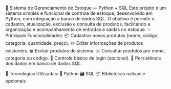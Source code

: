 🧾 Sistema de Gerenciamento de Estoque — Python + SQL Este projeto é um sistema simples e funcional de controle de estoque, desenvolvido em Python, com integração a banco de dados SQL. O objetivo é permitir o cadastro, atualização, exclusão e consulta de produtos, facilitando a organização e acompanhamento de entradas e saídas no estoque. 
✨ Principais Funcionalidades: 
📦 Cadastrar novos produtos (nome, código, categoria, quantidade, preço). 
✏️ Editar informações de produtos existentes. 
🗑️ Excluir produtos do sistema. 
📊 Consultar produtos por nome, categoria ou código. 
🔐 Controle básico de login (opcional). 
💾 Persistência dos dados em banco de dados SQL.

🧰 Tecnologias Utilizadas:
🐍 Python 
🗃️ SQL 
📦 Bibliotecas nativas e opcionais
